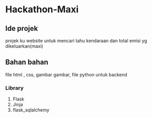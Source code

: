 # Hackathon-Maxi
## Ide projek
projek ku website untuk mencari tahu kendaraan dan total emisi yg dikeluarkan(maxi)

## Bahan bahan
file html , css, gambar gambar, file python untuk backend
### Library
1. Flask
2. Jinja
3. flask_sqlalchemy

